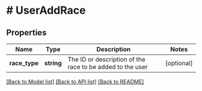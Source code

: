 # # UserAddRace

## Properties

Name | Type | Description | Notes
------------ | ------------- | ------------- | -------------
**race_type** | **string** | The ID or description of the race to be added to the user | [optional]

[[Back to Model list]](../../README.md#models) [[Back to API list]](../../README.md#endpoints) [[Back to README]](../../README.md)
